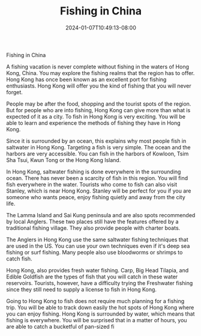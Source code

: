﻿---
title: "Fishing in China"
date: 2024-01-07T10:49:13-08:00
description: "Fishing Tips for Web Success"
featured_image: "/images/Fishing.jpg"
tags: ["Fishing"]
---

Fishing in China 

A fishing vacation is never complete without fishing in the waters of Hong Kong, China. You may explore the fishing realms that the region has to offer. Hong Kong has once been known as an excellent port for fishing enthusiasts. Hong Kong will offer you the kind of fishing that you will never forget.

People may be after the food, shopping and the tourist spots of the region. But for people who are into fishing, Hong Kong can give more than what is expected of it as a city. To fish in Hong Kong is very exciting. You will be able to learn and experience the methods of fishing they have in Hong Kong. 

Since it is surrounded by an ocean, this explains why most people fish in saltwater in Hong Kong. Targeting a fish is very simple. The ocean and the harbors are very accessible. You can fish in the harbors of Kowloon, Tsim Sha Tsui, Kwun Tong or the Hong Kong Island.

In Hong Kong, saltwater fishing is done everywhere in the surrounding ocean. There has never been a scarcity of fish in this region. You will find fish everywhere in the water. Tourists who come to fish can also visit Stanley, which is near Hong Kong. Stanley will be perfect for you if you are someone who wants peace, enjoy fishing quietly and away from the city life.

The Lamma Island and Sai Kung peninsula and are also spots recommended by local Anglers. These two places still have the features offered by a traditional fishing village. They also provide people with charter boats.

The Anglers in Hong Kong use the same saltwater fishing techniques that are used in the US. You can use your own techniques even if it's deep sea fishing or surf fishing. Many people also use bloodworms or shrimps to catch fish.

Hong Kong, also provides fresh water fishing. Carp, Big Head Tilapia, and Edible Goldfish are the types of fish that you will catch in these water reservoirs. Tourists, however, have a difficulty trying the Freshwater fishing since they still need to supply a license to fish in Hong Kong.

Going to Hong Kong to fish does not require much planning for a fishing trip. You will be able to track down easily the hot spots of Hong Kong where you can enjoy fishing. Hong Kong is surrounded by water, which means that fishing is everywhere. You will be surprised that in a matter of hours, you are able to catch a bucketful of pan-sized fi

